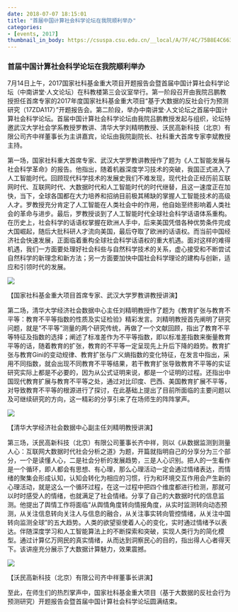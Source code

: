 ```yaml
---
date: 2018-07-07 18:15:01
title: "首届中国计算社会科学论坛在我院顺利举办"
categories:
- [events, 2017]
thumbnail_in_body: https://csuspa.csu.edu.cn/__local/A/7F/4C/75B8E4C66395E98CC95C37C524D_29BA45AF_91B4.jpg?e=.jpg
---
```

<h3 class="_excerpt_ignore">首届中国计算社会科学论坛在我院顺利举办</h3>

7月14日上午，2017国家社科基金重大项目开题报告会暨首届中国计算社会科学论坛（中南讲堂·人文论坛）在科教楼第三会议室举行。第一阶段召开由我院吕鹏教授担任首席专家的2017年度国家社科基金重大项目“基于大数据的反社会行为预测研究（17ZDA117）”开题报告会。第二阶段，举办中南讲堂·人文论坛之首届中国计算社会科学论坛。首届中国计算社会科学论坛由我院吕鹏教授发起与组织，论坛特邀武汉大学社会学系教授罗教讲、清华大学刘精明教授、沃民高新科技（北京）有限公司齐中祥董事长为主讲嘉宾，论坛由我院副院长、社科重大首席专家李斌教授主持。

第一场，国家社科重大首席专家、武汉大学罗教讲教授作了题为《人工智能发展与社会科学革命》的报告。他指出，随着机器深度学习技术的突破，我国正式进入了人工智能时代。回顾现代科学技术的发展史我们不难发现，现代社会正经历前互联网时代、互联网时代、大数据时代和人工智能时代的时代继替，且这一速度正在加快，当下，全球各国都在大力培养和招纳目前极其稀缺的掌握人工智能技术的高级人才。罗教授充分肯定了人工智能在人类社会中的作用，他自始至终影响着人类社会的革命与进步。最后，罗教授谈到了人工智能时代全球社会科学话语体系重构。在历史上，社会科学的话语权掌握在欧洲人手中，后来美国凭借各种优势条件完成大国崛起，随后大批科研人才流向美国，最后夺取了欧洲的话语权。而当前中国经济社会快速发展，正面临着重构全球社会科学话语权的重大机遇。面对这样的难得机遇，我们一方面要处理好社会科些与自然科学技术的关系，虚心接受和不断尝试自然科学的新理念和新方法；另一方面要加快中国社会科学理论的建构与创新，适应和引领时代的发展。
<p class="p_center">
<img src="https://csuspa.csu.edu.cn/__local/A/7F/4C/75B8E4C66395E98CC95C37C524D_29BA45AF_91B4.jpg?e=.jpg">
</p>

<p class="_image_caption">【国家社科基金重大项目首席专家、武汉大学罗教讲教授讲演】</p>

第二场，清华大学经济社会数据中心主任刘精明教授作了题为《教育扩张与教育不平等：教育不平等指数的性质及实证检验》精彩发言。刘精明教授首先阐明了研究问题，就是“不平等”测量的两个研究传统，再做了一个文献回顾，指出了教育不平等特征及指数的选择；阐述了标准差作为不平等指数，即以标准差指数来衡量教育平等的话，随着教育的扩张，教育的不平等一定呈现先上升后下降的趋势。教育扩张与教育Gini的变动规律、教育扩张与广义熵指数的变化特征，在发言中指出，采用不同指数，就会出现不同教育不平等结果，若干教育扩张导致教育不平等的实证研究实际上都是不必要的，因为从公式证明来说，都是一个证明的过程。还指出中国现代教育扩展与教育不平等之处，通过对比印度、巴西、美国教育扩展不平等，对导致教育不平等的根源进行了探讨，在此基础上提出了目前所面临的主要问题以及可继续研究的方向，这一精彩的分享引来了在场师生的阵阵掌声。

<p class="p_center">
<img src="https://csuspa.csu.edu.cn/__local/3/54/4C/DB478BDF93CA45086FD8A9BA61A_89B4B6F7_916B.jpg?e=.jpg">
</p>

<p class="_image_caption">【清华大学经济社会数据中心副主任刘精明教授讲演】</p>

第三场，沃民高新科技（北京）有限公司董事长齐中祥，则以《从数据监测到测量人心：互联网大数据时代社会分析之道》为题，开篇就指明自己的分享分为三个部分，一个是读懂人心，二是社会分析的发展趋势，三是人心识别。把人的一生看作是一个循环，即人都会有思想、有心理，那么心理活动一定会通过情绪表达，而情绪的聚集会形成认知，认知会转化为相应的习惯，行为和环境交互作用会产生新的心理活动，就是这么一个循环过程，在这一过程中把四个维度都进行检测，那就可以时时感受人的情绪，也就满足了社会情绪。分享了自己的大数据时代的信息监测。他提出了舆情工作将面临“从舆情角度转向情报角度，从实时监测转向动态预测，从关注信息转向关注人与信息的融合，从关注事实转向管控情绪，从关注中国转向监测全球”的五大趋势。人类的欲望驱使着人心的变化，实时通过情绪予以表达。伴随深度学习和人工智能算法上的不断探索和突破，实现人类行为的简化模型。通过计算亿万网民的真实情绪，从而达到洞察民心的目的，指出得人心者得天下。该讲座充分展示了大数据计算魅力，效果震撼。

<p class="p_center">
<img src="https://csuspa.csu.edu.cn/__local/1/AC/99/E17082BD79156D8710E5B18B57D_2217AC47_9D6B.jpg?e=.jpg">
</p>

<p class="_image_caption">【沃民高新科技（北京）有限公司齐中祥董事长讲演】</p>

至此，在师生们的热烈掌声中，国家社科基金重大项目（基于大数据的反社会行为预测研究）开题报告会暨首届中国计算社会科学论坛圆满结束。
